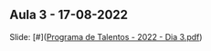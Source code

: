 ## Aula 3 - 17-08-2022
Slide: [#]([Programa de Talentos - 2022 - Dia 3.pdf](https://github.com/CakeERP/cakeerp-talent-program-2022/blob/master/code/day_3/Programa%20de%20Talentos%20-%202022%20-%20Dia%203.pdf))
